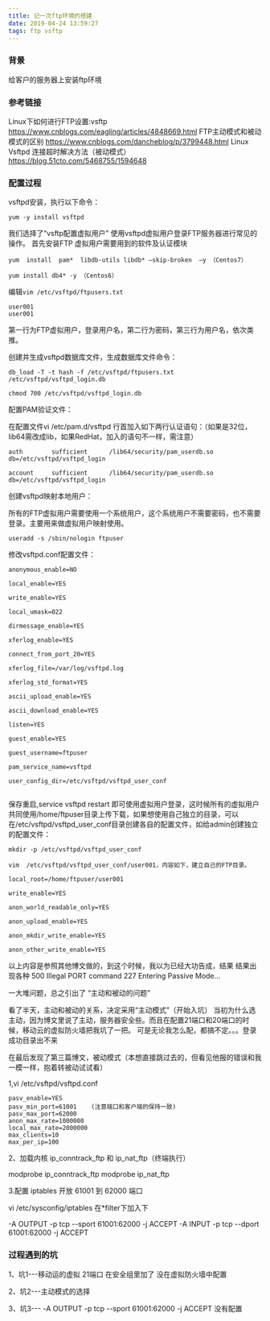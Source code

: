 ```yaml
---
title: 记一次ftp环境的搭建
date: 2019-04-24 13:59:27
tags: ftp vsftp
---
```



### 背景
给客户的服务器上安装ftp环境

### 参考链接
Linux下如何进行FTP设置:vsftp
https://www.cnblogs.com/eagling/articles/4848669.html 
FTP主动模式和被动模式的区别
https://www.cnblogs.com/dancheblog/p/3799448.html
Linux Vsftpd 连接超时解决方法（被动模式）
https://blog.51cto.com/5468755/1594648

### 配置过程
vsftpd安装，执行以下命令： 

```
yum -y install vsftpd
```

我们选择了“vsftp配置虚拟用户”
使用vsftpd虚拟用户登录FTP服务器进行常见的操作。
首先安装FTP 虚拟用户需要用到的软件及认证模块
```
yum  install  pam*  libdb-utils libdb* –skip-broken  –y （Centos7）

yum install db4* -y （Centos6）
```
编辑`vim /etc/vsftpd/ftpusers.txt`
```
user001
user001
```
第一行为FTP虚拟用户，登录用户名，第二行为密码，第三行为用户名，依次类推。

创建并生成vsftpd数据库文件，生成数据库文件命令：

```
db_load -T -t hash -f /etc/vsftpd/ftpusers.txt /etc/vsftpd/vsftpd_login.db

chmod 700 /etc/vsftpd/vsftpd_login.db
```
配置PAM验证文件：

在配置文件vi  /etc/pam.d/vsftpd 行首加入如下两行认证语句：（如果是32位，lib64需改成lib，如果RedHat，加入的语句不一样，需注意）
```
auth        sufficient      /lib64/security/pam_userdb.so     db=/etc/vsftpd/vsftpd_login

account     sufficient      /lib64/security/pam_userdb.so     db=/etc/vsftpd/vsftpd_login
```
创建vsftpd映射本地用户：

所有的FTP虚拟用户需要使用一个系统用户，这个系统用户不需要密码，也不需要登录。主要用来做虚拟用户映射使用。

```
useradd -s /sbin/nologin ftpuser
```
修改vsftpd.conf配置文件：
```
anonymous_enable=NO

local_enable=YES

write_enable=YES

local_umask=022

dirmessage_enable=YES

xferlog_enable=YES

connect_from_port_20=YES

xferlog_file=/var/log/vsftpd.log

xferlog_std_format=YES

ascii_upload_enable=YES

ascii_download_enable=YES

listen=YES

guest_enable=YES

guest_username=ftpuser

pam_service_name=vsftpd

user_config_dir=/etc/vsftpd/vsftpd_user_conf


```
保存重启,service  vsftpd restart 即可使用虚拟用户登录，这时候所有的虚拟用户共同使用/home/ftpuser目录上传下载，如果想使用自己独立的目录，可以在/etc/vsftpd/vsftpd_user_conf目录创建各自的配置文件，如给admin创建独立的配置文件：
```
mkdir -p /etc/vsftpd/vsftpd_user_conf

vim  /etc/vsftpd/vsftpd_user_conf/user001，内容如下，建立自己的FTP目录。

local_root=/home/ftpuser/user001

write_enable=YES

anon_world_readable_only=YES

anon_upload_enable=YES

anon_mkdir_write_enable=YES

anon_other_write_enable=YES
```

以上内容是参照其他博文做的，到这个时候，我以为已经大功告成，结果
结果出现各种
500 Illegal PORT command
227 Entering Passive Mode...

一大堆问题，总之引出了 “主动和被动的问题”

看了半天，主动和被动的关系，决定采用“主动模式”（开始入坑）
当初为什么选主动，因为博文里说了主动，服务器安全些。而且在配置21端口和20端口的时候，移动云的虚拟防火墙把我坑了一把。
可是无论我怎么配，都搞不定。。。登录成功目录出不来

在最后发现了第三篇博文，被动模式（本想直接跳过去的，但看见他报的错误和我一模一样，抱着转被动试试看）

1,vi /etc/vsftpd/vsftpd.conf
```
pasv_enable=YES
pasv_min_port=61001    (注意端口和客户端的保持一致)
pasv_max_port=62000
anon_max_rate=1000000
local_max_rate=2000000
max_clients=10
max_per_ip=100
```
2、加载内核 ip_conntrack_ftp 和 ip_nat_ftp（终端执行）

modprobe ip_conntrack_ftp
modprobe ip_nat_ftp

3.配置 iptables 开放 61001 到 62000 端口

vi /etc/sysconfig/iptables  在*filter下加入下


-A OUTPUT -p tcp --sport 61001:62000 -j ACCEPT
-A INPUT -p tcp --dport 61001:62000 -j ACCEPT









### 过程遇到的坑

1、坑1---移动运的虚拟
21端口  在安全组里加了 没在虚拟防火墙中配置

2、坑2---主动模式的选择

3、坑3--- -A OUTPUT -p tcp --sport 61001:62000 -j ACCEPT 没有配置
